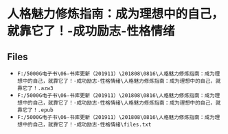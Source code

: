 # 人格魅力修炼指南：成为理想中的自己，就靠它了！-成功励志-性格情绪

## Files

- `F:/5000G电子书\06-书库更新（201911）\201808\0816\人格魅力修炼指南：成为理想中的自己，就靠它了！-成功励志-性格情绪\人格魅力修炼指南：成为理想中的自己，就靠它了！.azw3`
- `F:/5000G电子书\06-书库更新（201911）\201808\0816\人格魅力修炼指南：成为理想中的自己，就靠它了！-成功励志-性格情绪\人格魅力修炼指南：成为理想中的自己，就靠它了！.epub`
- `F:/5000G电子书\06-书库更新（201911）\201808\0816\人格魅力修炼指南：成为理想中的自己，就靠它了！-成功励志-性格情绪\files.txt`
